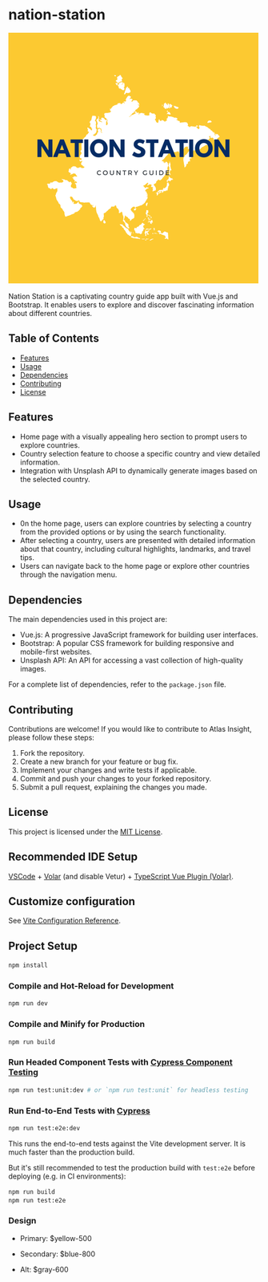 # nation-station

![Nation Station Logo](src/assets/logo/nation_station.png)

Nation Station is a captivating country guide app built with Vue.js and Bootstrap. It enables users to explore and discover fascinating information about different countries.

## Table of Contents

- [Features](#features)
- [Usage](#usage)
- [Dependencies](#dependencies)
- [Contributing](#contributing)
- [License](#license)

## Features

- Home page with a visually appealing hero section to prompt users to explore countries.
- Country selection feature to choose a specific country and view detailed information.
- Integration with Unsplash API to dynamically generate images based on the selected country.

## Usage

- 0n the home page, users can explore countries by selecting a country from the provided options or by using the search functionality.
- After selecting a country, users are presented with detailed information about that country, including cultural highlights, landmarks, and travel tips.
- Users can navigate back to the home page or explore other countries through the navigation menu.

## Dependencies

The main dependencies used in this project are:

- Vue.js: A progressive JavaScript framework for building user interfaces.
- Bootstrap: A popular CSS framework for building responsive and mobile-first websites.
- Unsplash API: An API for accessing a vast collection of high-quality images.

For a complete list of dependencies, refer to the `package.json` file.

## Contributing

Contributions are welcome! If you would like to contribute to Atlas Insight, please follow these steps:

1. Fork the repository.
2. Create a new branch for your feature or bug fix.
3. Implement your changes and write tests if applicable.
4. Commit and push your changes to your forked repository.
5. Submit a pull request, explaining the changes you made.

## License

This project is licensed under the [MIT License](LICENSE).

## Recommended IDE Setup

[VSCode](https://code.visualstudio.com/) + [Volar](https://marketplace.visualstudio.com/items?itemName=Vue.volar) (and disable Vetur) + [TypeScript Vue Plugin (Volar)](https://marketplace.visualstudio.com/items?itemName=Vue.vscode-typescript-vue-plugin).

## Customize configuration

See [Vite Configuration Reference](https://vitejs.dev/config/).

## Project Setup

```sh
npm install
```

### Compile and Hot-Reload for Development

```sh
npm run dev
```

### Compile and Minify for Production

```sh
npm run build
```

### Run Headed Component Tests with [Cypress Component Testing](https://on.cypress.io/component)

```sh
npm run test:unit:dev # or `npm run test:unit` for headless testing
```

### Run End-to-End Tests with [Cypress](https://www.cypress.io/)

```sh
npm run test:e2e:dev
```

This runs the end-to-end tests against the Vite development server.
It is much faster than the production build.

But it's still recommended to test the production build with `test:e2e` before deploying (e.g. in CI environments):

```sh
npm run build
npm run test:e2e
```

### Design

- Primary: $yellow-500

- Secondary: $blue-800

- Alt: $gray-600
